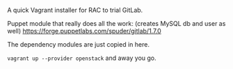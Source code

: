 A quick Vagrant installer for RAC to trial GitLab.

Puppet module that really does all the work: (creates MySQL db and user as well)
https://forge.puppetlabs.com/spuder/gitlab/1.7.0

The dependency modules are just copied in here.

`vagrant up --provider openstack` and away you go.
